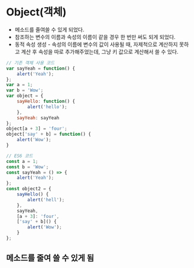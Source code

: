 # Object(객체)

+ 메소드를 줄여쓸 수 있게 되었다.
+ 참조하는 변수의 이름과 속성의 이름이 같을 경우 한 번만 써도 되게 되었다.
+ 동적 속성 생성 - 속성의 이름에 변수의 값이 사용될 때, 자제척으로 계산하지 못하고 계산 후 속성을 따로 추가해주었는데, 그냥 키 값으로 계산해서 쓸 수 있다.


```javascript
// 기존 객체 사용 코드
var sayYeah = function() {
    alert('Yeah');
};
var a = 1;
var b = 'Wow';
var object = {
    sayHello: function() {
        alert('hello');
    },
    sayYeah: sayYeah
};
object[a + 3] = 'four';
object['say' + b] = function() {
    alert('Wow');
}
```
```javascript
// ES6 코드
const a = 1;
const b = 'Wow';
const sayYeah = () => {
    alert('Yeah');
};
const object2 = {
    sayHello() {
        alert('hell');
    },
    sayYeah,
    [a + 3]: 'four',
    ['say' + b]() {
        alert('Wow');
    }
};
```

##  메소드를 줄여 쓸 수 있게 됨
